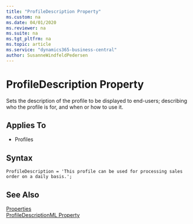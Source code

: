 ```yaml
---
title: "ProfileDescription Property"
ms.custom: na
ms.date: 04/01/2020
ms.reviewer: na
ms.suite: na
ms.tgt_pltfrm: na
ms.topic: article
ms.service: "dynamics365-business-central"
author: SusanneWindfeldPedersen
---
```


# ProfileDescription Property
Sets the description of the profile to be displayed to end-users; describing who the profile is for, and when or how to use it.
    
## Applies To  
- Profiles

## Syntax
```
ProfileDescription = 'This profile can be used for processing sales order on a daily basis.';
```

## See Also  
[Properties](devenv-properties.md)  
[ProfileDescriptionML Property](devenv-profiledescriptionml-property.md)